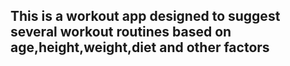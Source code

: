 ## This is a workout app designed to suggest several workout routines based on age,height,weight,diet and other factors


